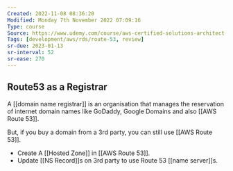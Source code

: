 ```yaml
---
Created: 2022-11-08 08:36:20
Modified: Monday 7th November 2022 07:09:16
Type: course
Source: https://www.udemy.com/course/aws-certified-solutions-architect-associate-saa-c01/?xref=E0Aed11STH4LPUQvCz0GJFABTmM=
Tags: [development/aws/rds/route-53, review]
sr-due: 2023-01-13
sr-interval: 52
sr-ease: 270
---
```


## Route53 as a Registrar

A [[domain name registrar]] is an organisation that manages the reservation of internet domain names like GoDaddy, Google Domains and also [[AWS Route 53]].

But, if you buy a domain from a 3rd party, you can still use [[AWS Route 53]].

- Create A [[Hosted Zone]] in [[AWS Route 53]].
- Update [[NS Record]]s on 3rd party to use Route 53 [[name server]]s.